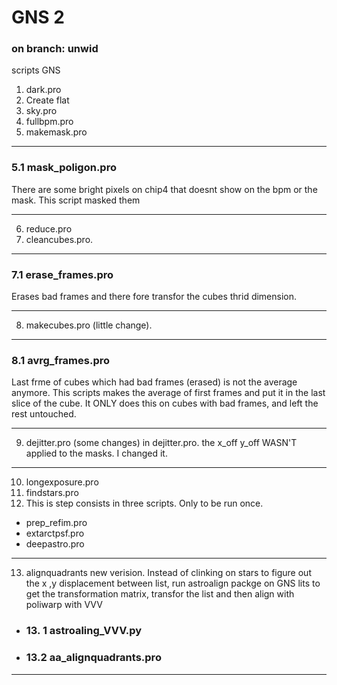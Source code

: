 # GNS 2
### on branch: unwid


scripts GNS
1. dark.pro
2. Create flat
3. sky.pro
4. fullbpm.pro
5. makemask.pro
___
### 5.1 mask_poligon.pro
There are some bright pixels on chip4 that doesnt show on the bpm or the mask. This script masked them
___
6. reduce.pro
7. cleancubes.pro.
___
### 7.1 erase_frames.pro
Erases bad frames and there fore transfor the cubes thrid dimension.
___
8. makecubes.pro (little change).
___
### 8.1 avrg_frames.pro 
Last frme of cubes which had bad frames (erased) is not the average anymore. This scripts makes the average of first frames and put it in the last slice of the cube. It ONLY does this on cubes with bad frames, and left the rest untouched.
___
9. dejitter.pro (some changes)
in dejitter.pro. the x_off y_off WASN'T applied to the masks. I changed it.
___
10. longexposure.pro
11. findstars.pro
12. This is step consists in three scripts. Only to be run once.
* prep_refim.pro
* extarctpsf.pro
* deepastro.pro
___
13. alignquadrants new verision. 
Instead of clinking on stars to figure out the x ,y displacement between list, run astroalign packge on GNS lits to get the transformation matrix, transfor the list and then align with poliwarp with VVV
*  ### 13. 1 astroaling_VVV.py
* ### 13.2  aa_alignquadrants.pro
___



